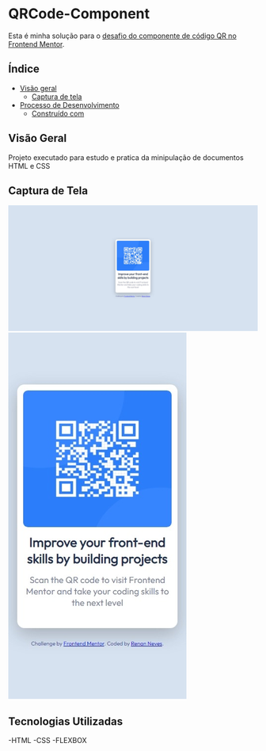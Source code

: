 # QRCode-Component

Esta é minha solução para o [desafio do componente de código QR no Frontend Mentor](https://www.frontendmentor.io/challenges/qr-code-component-iux_sIO_H).

## Índice

- [Visão geral](#visão-geral)
   - [Captura de tela](#captura-de-tela)
- [Processo de Desenvolvimento](#meu-processo)
   - [Construído com](#construído-com)
 
## Visão Geral
Projeto executado para estudo e pratica da minipulação de documentos HTML e CSS

## Captura de Tela
![](./exemple/DESKTOP_LAYOUT.jpeg)
![](./exemple/MOBILE.jpeg)

## Tecnologias Utilizadas
-HTML 
-CSS
-FLEXBOX